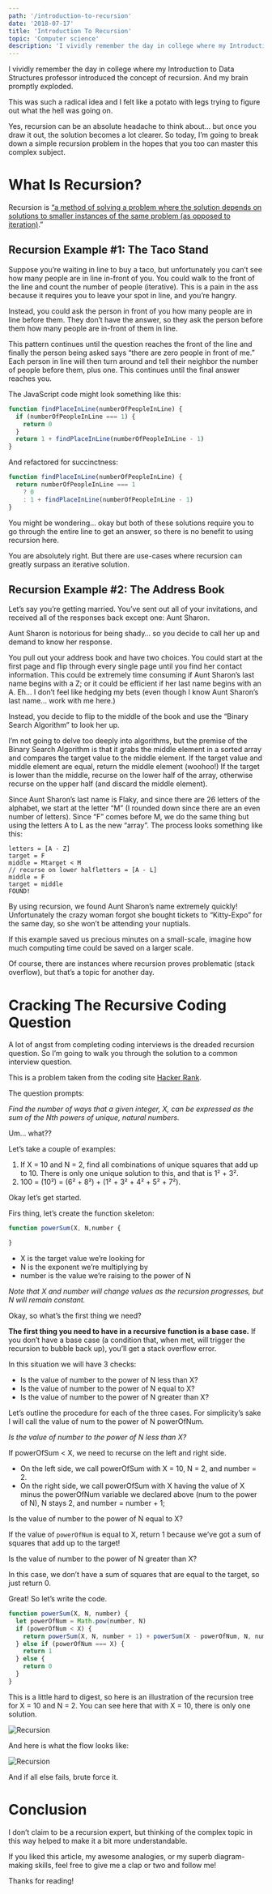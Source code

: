 ```yaml
---
path: '/introduction-to-recursion'
date: '2018-07-17'
title: 'Introduction To Recursion'
topic: 'Computer science'
description: 'I vividly remember the day in college where my Introduction to Data Structures professor introduced the concept of recursion. And my brain promptly exploded.'
---
```


I vividly remember the day in college where my Introduction to Data Structures professor introduced the concept of recursion. And my brain promptly exploded.

This was such a radical idea and I felt like a potato with legs trying to figure out what the hell was going on.

Yes, recursion can be an absolute headache to think about… but once you draw it out, the solution becomes a lot clearer. So today, I’m going to break down a simple recursion problem in the hopes that you too can master this complex subject.

# What Is Recursion?

Recursion is [“a method of solving a problem where the solution depends on solutions to smaller instances of the same problem (as opposed to iteration)](<https://en.wikipedia.org/wiki/Recursion_(computer_science)>).”

## Recursion Example #1: The Taco Stand

Suppose you’re waiting in line to buy a taco, but unfortunately you can’t see how many people are in line in-front of you. You could walk to the front of the line and count the number of people (iterative). This is a pain in the ass because it requires you to leave your spot in line, and you’re hangry.

Instead, you could ask the person in front of you how many people are in line before them. They don’t have the answer, so they ask the person before them how many people are in-front of them in line.

This pattern continues until the question reaches the front of the line and finally the person being asked says “there are zero people in front of me.” Each person in line will then turn around and tell their neighbor the number of people before them, plus one. This continues until the final answer reaches you.

The JavaScript code might look something like this:

```javascript
function findPlaceInLine(numberOfPeopleInLine) {
  if (numberOfPeopleInLine === 1) {
    return 0
  }
  return 1 + findPlaceInLine(numberOfPeopleInLine - 1)
}
```

And refactored for succinctness:

```javascript
function findPlaceInLine(numberOfPeopleInLine) {
  return numberOfPeopleInLine === 1
    ? 0
    : 1 + findPlaceInLine(numberOfPeopleInLine - 1)
}
```

You might be wondering… okay but both of these solutions require you to go through the entire line to get an answer, so there is no benefit to using recursion here.

You are absolutely right. But there are use-cases where recursion can greatly surpass an iterative solution.

## Recursion Example #2: The Address Book

Let’s say you’re getting married. You’ve sent out all of your invitations, and received all of the responses back except one: Aunt Sharon.

Aunt Sharon is notorious for being shady… so you decide to call her up and demand to know her response.

You pull out your address book and have two choices. You could start at the first page and flip through every single page until you find her contact information. This could be extremely time consuming if Aunt Sharon’s last name begins with a Z; or it could be efficient if her last name begins with an A. Eh… I don’t feel like hedging my bets (even though I know Aunt Sharon’s last name… work with me here.)

Instead, you decide to flip to the middle of the book and use the “Binary Search Algorithm” to look her up.

I’m not going to delve too deeply into algorithms, but the premise of the Binary Search Algorithm is that it grabs the middle element in a sorted array and compares the target value to the middle element. If the target value and middle element are equal, return the middle element (woohoo!) If the target is lower than the middle, recurse on the lower half of the array, otherwise recurse on the upper half (and discard the middle element).

Since Aunt Sharon’s last name is Flaky, and since there are 26 letters of the alphabet, we start at the letter “M” (I rounded down since there are an even number of letters). Since “F” comes before M, we do the same thing but using the letters A to L as the new “array”. The process looks something like this:

```
letters = [A - Z]
target = F
middle = Mtarget < M
// recurse on lower halfletters = [A - L]
middle = F
target = middle
FOUND!
```

By using recursion, we found Aunt Sharon’s name extremely quickly! Unfortunately the crazy woman forgot she bought tickets to “Kitty-Expo” for the same day, so she won’t be attending your nuptials.

If this example saved us precious minutes on a small-scale, imagine how much computing time could be saved on a larger scale.

Of course, there are instances where recursion proves problematic (stack overflow), but that’s a topic for another day.

# Cracking The Recursive Coding Question

A lot of angst from completing coding interviews is the dreaded recursion question. So I’m going to walk you through the solution to a common interview question.

This is a problem taken from the coding site [Hacker Rank](https://www.hackerrank.com/challenges/the-power-sum/problem).

The question prompts:

_Find the number of ways that a given integer, X, can be expressed as the sum of the Nth powers of unique, natural numbers._

Um… what??

Let’s take a couple of examples:

1. If X = 10 and N = 2, find all combinations of unique squares that add up to 10. There is only one unique solution to this, and that is 1² + 3².
2. 100 = (10²) = (6² + 8²) + (1² + 3² + 4² + 5² + 7²).

Okay let’s get started.

Firs thing, let’s create the function skeleton:

```javascript
function powerSum(X, N,number {

}
```

- X is the target value we’re looking for
- N is the exponent we’re multiplying by
- number is the value we’re raising to the power of N

_Note that X and number will change values as the recursion progresses, but N will remain constant._

Okay, so what’s the first thing we need?

**The first thing you need to have in a recursive function is a base case.** If you don’t have a base case (a condition that, when met, will trigger the recursion to bubble back up), you’ll get a stack overflow error.

In this situation we will have 3 checks:

- Is the value of number to the power of N less than X?
- Is the value of number to the power of N equal to X?
- Is the value of number to the power of N greater than X?

Let’s outline the procedure for each of the three cases. For simplicity’s sake I will call the value of num to the power of N powerOfNum.

_Is the value of number to the power of N less than X?_

If powerOfSum < X, we need to recurse on the left and right side.

- On the left side, we call powerOfSum with X = 10, N = 2, and number = 2.
- On the right side, we call powerOfSum with X having the value of X minus the powerOfNum variable we declared above (num to the power of N), N stays 2, and number = number + 1;

Is the value of number to the power of N equal to X?

If the value of `powerOfNum` is equal to X, return 1 because we’ve got a sum of squares that add up to the target!

Is the value of number to the power of N greater than X?

In this case, we don’t have a sum of squares that are equal to the target, so just return 0.

Great! So let’s write the code.

```javascript
function powerSum(X, N, number) {
  let powerOfNum = Math.pow(number, N)
  if (powerOfNum < X) {
    return powerSum(X, N, number + 1) + powerSum(X - powerOfNum, N, number + 1)
  } else if (powerOfNum === X) {
    return 1
  } else {
    return 0
  }
}
```

This is a little hard to digest, so here is an illustration of the recursion tree for X = 10 and N = 2. You can see here that with X = 10, there is only one solution.

![Recursion](https://miro.medium.com/max/2852/1*LjXs5-lOObVh4P9noP0lMg.png)

And here is what the flow looks like:

![Recursion](https://miro.medium.com/max/2852/1*C_BG1dqp6oBRhkXQVGI_Ow.png)

And if all else fails, brute force it.

# Conclusion

I don’t claim to be a recursion expert, but thinking of the complex topic in this way helped to make it a bit more understandable.

If you liked this article, my awesome analogies, or my superb diagram-making skills, feel free to give me a clap or two and follow me!

Thanks for reading!
